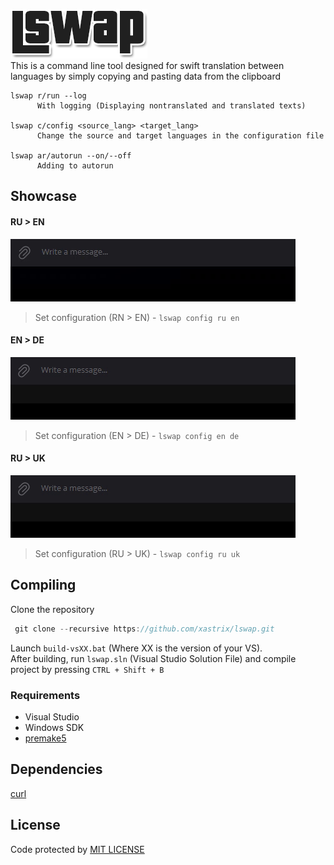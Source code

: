 ![Logo](https://github.com/xastrix/lswap/blob/master/media/logo.png)  
This is a command line tool designed for swift translation between languages by simply copying and pasting data from the clipboard
```
lswap r/run --log
      With logging (Displaying nontranslated and translated texts)

lswap c/config <source_lang> <target_lang>
      Change the source and target languages in the configuration file

lswap ar/autorun --on/--off
      Adding to autorun
```
## Showcase
#### RU > EN
![Showcase](https://github.com/xastrix/lswap/blob/master/media/showcase.gif)  
> Set configuration (RN > EN) - ```lswap config ru en```
#### EN > DE
![Showcase1](https://github.com/xastrix/lswap/blob/master/media/showcase1.gif)  
> Set configuration (EN > DE) - ```lswap config en de```
#### RU > UK
![Showcase2](https://github.com/xastrix/lswap/blob/master/media/showcase2.gif)  
> Set configuration (RU > UK) - ```lswap config ru uk```
## Compiling
Clone the repository
```c
 git clone --recursive https://github.com/xastrix/lswap.git
```
Launch ```build-vsXX.bat``` (Where XX is the version of your VS).  
After building, run ```lswap.sln``` (Visual Studio Solution File) and compile project by pressing ```CTRL + Shift + B```
### Requirements
* Visual Studio
* Windows SDK
* [premake5](https://github.com/premake/premake-core/releases)
## Dependencies
[curl](https://github.com/curl/curl)  
## License
Code protected by [MIT LICENSE](https://github.com/xastrix/lswap/blob/master/LICENSE)
